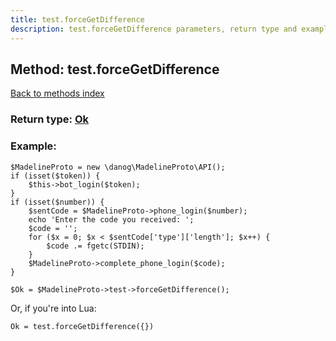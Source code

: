 ```yaml
---
title: test.forceGetDifference
description: test.forceGetDifference parameters, return type and example
---
```

## Method: test.forceGetDifference  
[Back to methods index](index.md)




### Return type: [Ok](../types/Ok.md)

### Example:


```
$MadelineProto = new \danog\MadelineProto\API();
if (isset($token)) {
    $this->bot_login($token);
}
if (isset($number)) {
    $sentCode = $MadelineProto->phone_login($number);
    echo 'Enter the code you received: ';
    $code = '';
    for ($x = 0; $x < $sentCode['type']['length']; $x++) {
        $code .= fgetc(STDIN);
    }
    $MadelineProto->complete_phone_login($code);
}

$Ok = $MadelineProto->test->forceGetDifference();
```

Or, if you're into Lua:

```
Ok = test.forceGetDifference({})
```

